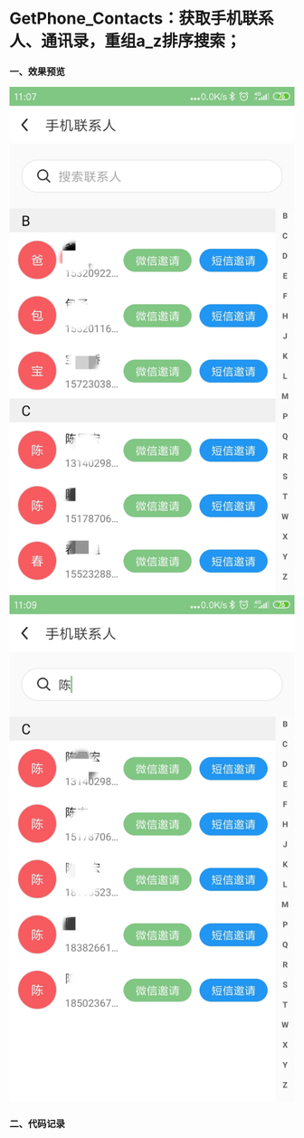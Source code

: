 # GetPhone_Contacts：获取手机联系人、通讯录，重组a_z排序搜索；

### 一、效果预览
![手机通讯录](images/IMG_20190828_110933.jpg)
![搜索联系人](images/IMG_20190828_111029.jpg)


### 二、代码记录
